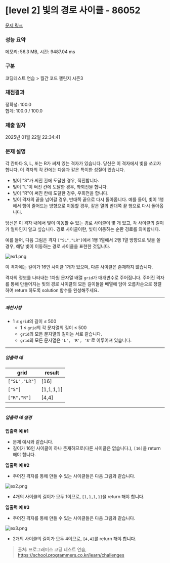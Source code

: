 # [level 2] 빛의 경로 사이클 - 86052 

[문제 링크](https://school.programmers.co.kr/learn/courses/30/lessons/86052) 

### 성능 요약

메모리: 56.3 MB, 시간: 9487.04 ms

### 구분

코딩테스트 연습 > 월간 코드 챌린지 시즌3

### 채점결과

정확성: 100.0<br/>합계: 100.0 / 100.0

### 제출 일자

2025년 01월 22일 22:34:41

### 문제 설명

<p>각 칸마다 S, L, 또는 R가 써져 있는 격자가 있습니다. 당신은 이 격자에서 빛을 쏘고자 합니다. 이 격자의 각 칸에는 다음과 같은 특이한 성질이 있습니다.</p>

<ul>
<li>빛이 "S"가 써진 칸에 도달한 경우, 직진합니다.</li>
<li>빛이 "L"이 써진 칸에 도달한 경우, 좌회전을 합니다.</li>
<li>빛이 "R"이 써진 칸에 도달한 경우, 우회전을 합니다.</li>
<li>빛이 격자의 끝을 넘어갈 경우, 반대쪽 끝으로 다시 돌아옵니다. 예를 들어, 빛이 1행에서 행이 줄어드는 방향으로 이동할 경우, 같은 열의 반대쪽 끝 행으로 다시 돌아옵니다.</li>
</ul>

<p>당신은 이 격자 내에서 빛이 이동할 수 있는 경로 사이클이 몇 개 있고, 각 사이클의 길이가 얼마인지 알고 싶습니다. 경로 사이클이란, 빛이 이동하는 순환 경로를 의미합니다.</p>

<p>예를 들어, 다음 그림은 격자 <code>["SL","LR"]</code>에서 1행 1열에서 2행 1열 방향으로 빛을 쏠 경우, 해당 빛이 이동하는 경로 사이클을 표현한 것입니다.</p>

<p><img src="https://grepp-programmers.s3.ap-northeast-2.amazonaws.com/files/production/f3c02c50-f82e-45d0-b633-ad3ecadba316/ex1.png" title="" alt="ex1.png"></p>

<p>이 격자에는 길이가 16인 사이클 1개가 있으며, 다른 사이클은 존재하지 않습니다.</p>

<p>격자의 정보를 나타내는 1차원 문자열 배열 <code>grid</code>가 매개변수로 주어집니다. 주어진 격자를 통해 만들어지는 빛의 경로 사이클의 모든 길이들을 배열에 담아 오름차순으로 정렬하여 return 하도록 solution 함수를 완성해주세요.</p>

<hr>

<h5>제한사항</h5>

<ul>
<li>1 ≤ <code>grid</code>의 길이 ≤ 500

<ul>
<li>1 ≤ <code>grid</code>의 각 문자열의 길이 ≤ 500</li>
<li><code>grid</code>의 모든 문자열의 길이는 서로 같습니다.</li>
<li><code>grid</code>의 모든 문자열은 <code>'L', 'R', 'S'</code>로 이루어져 있습니다.</li>
</ul></li>
</ul>

<hr>

<h5>입출력 예</h5>
<table class="table">
        <thead><tr>
<th>grid</th>
<th>result</th>
</tr>
</thead>
        <tbody><tr>
<td><code>["SL","LR"]</code></td>
<td>[16]</td>
</tr>
<tr>
<td><code>["S"]</code></td>
<td>[1,1,1,1]</td>
</tr>
<tr>
<td><code>["R","R"]</code></td>
<td>[4,4]</td>
</tr>
</tbody>
      </table>
<hr>

<h5>입출력 예 설명</h5>

<p><strong>입출력 예 #1</strong></p>

<ul>
<li>문제 예시와 같습니다.</li>
<li>길이가 16인 사이클이 하나 존재하므로(다른 사이클은 없습니다.), <code>[16]</code>을 return 해야 합니다.</li>
</ul>

<p><strong>입출력 예 #2</strong></p>

<ul>
<li>주어진 격자를 통해 만들 수 있는 사이클들은 다음 그림과 같습니다.</li>
</ul>

<p><img src="https://grepp-programmers.s3.ap-northeast-2.amazonaws.com/files/production/88a2717d-14ab-4297-af06-00baab718080/ex2.png" title="" alt="ex2.png"></p>

<ul>
<li>4개의 사이클의 길이가 모두 1이므로, <code>[1,1,1,1]</code>을 return 해야 합니다.</li>
</ul>

<p><strong>입출력 예 #3</strong></p>

<ul>
<li>주어진 격자를 통해 만들 수 있는 사이클들은 다음 그림과 같습니다.</li>
</ul>

<p><img src="https://grepp-programmers.s3.ap-northeast-2.amazonaws.com/files/production/076dbe07-2b33-414e-b6db-1e73ae2055f3/ex3.png" title="" alt="ex3.png"></p>

<ul>
<li>2개의 사이클의 길이가 모두 4이므로, <code>[4,4]</code>를 return 해야 합니다.</li>
</ul>


> 출처: 프로그래머스 코딩 테스트 연습, https://school.programmers.co.kr/learn/challenges